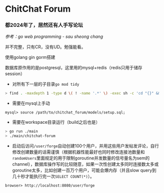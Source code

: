 # ChitChat Forum

### 都2024年了，居然还有人手写论坛

*参考：go web programming - sau sheong chang*

并不完整，只有CR，没有UD。勉强能看。

使用golang gin gorm搭建

数据库原作用的是postgresql，这里用的mysql+redis（redis只用于储存session）

- 对所有下一层的子目录`go mod tidy`
```bash
> find . -maxdepth 1 -type d \( ! -name '.*' \) -exec sh -c 'cd "{}" && go mod tidy' \;
```
- 需要在mysql上手动
```
mysql> source /path/to/chitchat_forum/models/setup.sql;
```  
- 需要在workspace目录运行（build之后也是）
```bash
> go run ./main
> ./main/chitchat-forum
```
- 启动后访问`/user/forge`自动创建100个用户，并用这些用户发帖发评论，自行修改创建数量的话需谨慎（根据机器性能最好也同时修改连接池数量和`randomUsers`里面规定的用于限制goroutine并发数量的信号量名为sem的channel），数据库操作写的比较随意，如果一次性创建太多同时连接数太多或goroutine太多，比如创建一百万个用户，可能会爆内存（并且slow query到几十秒才能执行完一次`SELECT COUNT(*)`）。
```
browser> http://localhost:8080/user/forge
```
